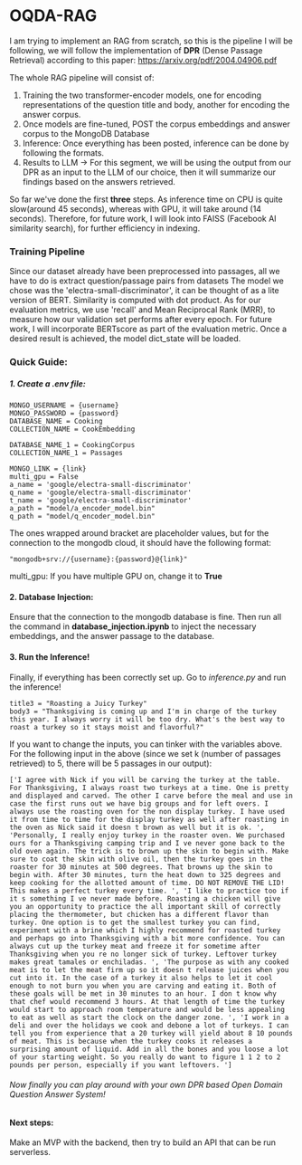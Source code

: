 # OQDA-RAG
I am trying to implement an RAG from scratch, so this is the pipeline I will be following, we will follow the implementation of **DPR** (Dense Passage Retrieval) according to this paper: https://arxiv.org/pdf/2004.04906.pdf 

The whole RAG pipeline will consist of:
1. Training the two transformer-encoder models, one for encoding representations of the question title and body, another for encoding the answer corpus.
2. Once models are fine-tuned, POST the corpus embeddings and answer corpus to the MongoDB Database
3. Inference: Once everything has been posted, inference can be done by following the formats.
4. Results to LLM -> For this segment, we will be using the output from our DPR as an input to the LLM of our choice, then it will summarize our findings based on the answers retrieved.

So far we've done the first **three** steps. As inference time on CPU is quite slow(around 45 seconds), whereas with GPU, it will take around (14 seconds). Therefore, for future work, I will look into FAISS (Facebook AI similarity search), for further efficiency in indexing.

### Training Pipeline
Since our dataset already have been preprocessed into passages, all we have to do is extract question/passage pairs from datasets
The model we chose was the 'electra-small-discriminator', it can be thought of as a lite version of BERT. Similarity is computed with dot product.
As for our evaluation metrics, we use 'recall' and Mean Reciprocal Rank (MRR), to measure how our validation set performs after every epoch.
For future work, I will incorporate BERTscore as part of the evaluation metric.
Once a desired result is achieved, the model dict_state will be loaded.

### Quick Guide:
##### 1. Create a .env file:
```
MONGO_USERNAME = {username}
MONGO_PASSWORD = {password}
DATABASE_NAME = Cooking
COLLECTION_NAME = CookEmbedding

DATABASE_NAME_1 = CookingCorpus
COLLECTION_NAME_1 = Passages

MONGO_LINK = {link}
multi_gpu = False
a_name = 'google/electra-small-discriminator'
q_name = 'google/electra-small-discriminator'
t_name = 'google/electra-small-discriminator'
a_path = "model/a_encoder_model.bin"
q_path = "model/q_encoder_model.bin"
```
The ones wrapped around bracket are placeholder values, but for the connection to the mongodb cloud, it should have the following format:
```
"mongodb+srv://{username}:{password}@{link}"
```
multi_gpu: If you have multiple GPU on, change it to **True**

#### 2. Database Injection:
Ensure that the connection to the mongodb database is fine. Then run all the command in **database_injection.ipynb** to inject the necessary embeddings, and the answer passage to the database.

#### 3. Run the Inference!
Finally, if everything has been correctly set up. Go to _inference.py_ and run the inference!

```
title3 = "Roasting a Juicy Turkey"
body3 = "Thanksgiving is coming up and I'm in charge of the turkey this year. I always worry it will be too dry. What's the best way to roast a turkey so it stays moist and flavorful?"
```
If you want to change the inputs, you can tinker with the variables above. 
For the following input in the above (since we set k (number of passages retrieved) to 5, there will be 5 passages in our output):

```
['I agree with Nick if you will be carving the turkey at the table. For Thanksgiving, I always roast two turkeys at a time. One is pretty and displayed and carved. The other I carve before the meal and use in case the first runs out we have big groups and for left overs. I always use the roasting oven for the non display turkey. I have used it from time to time for the display turkey as well after roasting in the oven as Nick said it doesn t brown as well but it is ok. ', 'Personally, I really enjoy turkey in the roaster oven. We purchased ours for a Thanksgiving camping trip and I ve never gone back to the old oven again. The trick is to brown up the skin to begin with. Make sure to coat the skin with olive oil, then the turkey goes in the roaster for 30 minutes at 500 degrees. That browns up the skin to begin with. After 30 minutes, turn the heat down to 325 degrees and keep cooking for the allotted amount of time. DO NOT REMOVE THE LID! This makes a perfect turkey every time. ', 'I like to practice too if it s something I ve never made before. Roasting a chicken will give you an opportunity to practice the all important skill of correctly placing the thermometer, but chicken has a different flavor than turkey. One option is to get the smallest turkey you can find, experiment with a brine which I highly recommend for roasted turkey and perhaps go into Thanksgiving with a bit more confidence. You can always cut up the turkey meat and freeze it for sometime after Thanksgiving when you re no longer sick of turkey. Leftover turkey makes great tamales or enchiladas. ', 'The purpose as with any cooked meat is to let the meat firm up so it doesn t release juices when you cut into it. In the case of a turkey it also helps to let it cool enough to not burn you when you are carving and eating it. Both of these goals will be met in 30 minutes to an hour. I don t know why that chef would recommend 3 hours. At that length of time the turkey would start to approach room temperature and would be less appealing to eat as well as start the clock on the danger zone. ', 'I work in a deli and over the holidays we cook and debone a lot of turkeys. I can tell you from experience that a 20 turkey will yield about 8 10 pounds of meat. This is because when the turkey cooks it releases a surprising amount of liquid. Add in all the bones and you loose a lot of your starting weight. So you really do want to figure 1 1 2 to 2 pounds per person, especially if you want leftovers. ']
```
###### Now finally you can play around with your own DPR based Open Domain Question Answer System!
#### Next steps:
Make an MVP with the backend, then try to build an API that can be run serverless.


